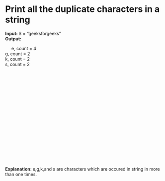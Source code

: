 # Print all the duplicate characters in a string
<p><b><strong>Input: </strong></b><span>S = “geeksforgeeks”</span><br><b><strong>Output:</strong></b></p>
<p style="text-indent: 20px;"><span> e, count = 4 </span><br><span>g, count = 2 </span><br><span>k, count = 2 </span><br><span>s, count = 2 </span></p><div style="text-align:center;"></div><div style="min-height:280px;text-align:center;margin:20px 0;max-height: 280px;" id="GFG_AD_InContent_Desktop_728x280" data-google-query-id="CN7xtbqA6IEDFVBSfQodTWoIZw"></div>
<p><b><strong>Explanation: </strong></b><span>e,g,k,and s are characters which are occured in string in more than one times.</span></p
